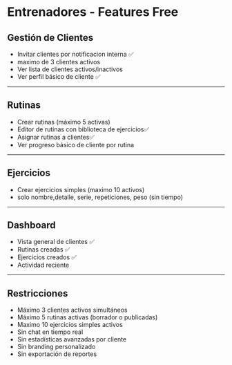 # Entrenadores - Features Free


## Gestión de Clientes
- Invitar clientes por notificacion interna ✅
- maximo de 3 clientes activos 
- Ver lista de clientes activos/inactivos 
- Ver perfil básico de cliente ✅

---

## Rutinas

- Crear rutinas (máximo 5 activas)
- Editor de rutinas con biblioteca de ejercicios✅
- Asignar rutinas a clientes✅
- Ver progreso básico de cliente por rutina 

---

## Ejercicios
- Crear ejercicios simples (maximo 10 activos) 
- solo nombre,detalle, serie, repeticiones, peso (sin tiempo) 

---

## Dashboard

- Vista general de clientes ✅
- Rutinas creadas ✅
- Ejercicios creados ✅
- Actividad reciente

---

## Restricciones

- Máximo 3 clientes activos simultáneos
- Máximo 5 rutinas activas (borrador o publicadas)
- Maximo 10 ejercicios simples  activos
- Sin chat en tiempo real
- Sin estadísticas avanzadas por cliente
- Sin branding personalizado
- Sin exportación de reportes